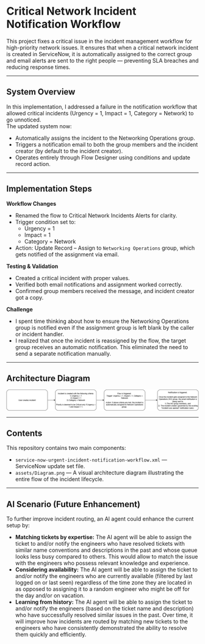 # Critical Network Incident Notification Workflow

This project fixes a critical issue in the incident management workflow for high-priority network issues. It ensures that when a critical network incident is created in ServiceNow, it is automatically assigned to the correct group and email alerts are sent to the right people — preventing SLA breaches and reducing response times.

---

## System Overview

In this implementation, I addressed a failure in the notification workflow that allowed critical incidents (Urgency = 1, Impact = 1, Category = Network) to go unnoticed.  
The updated system now:

- Automatically assigns the incident to the Networking Operations group.
- Triggers a notification email to both the group members and the incident creator (by default to the incident creator).
- Operates entirely through Flow Designer using conditions and update record action.

---

## Implementation Steps

**Workflow Changes**
- Renamed the flow to Critical Network Incidents Alerts for clarity.
- Trigger condition set to:
  - Urgency = 1
  - Impact = 1
  - Category = Network
- Action: Update Record – Assign to `Networking Operations` group, which gets notified of the assignment via email.

**Testing & Validation**
- Created a critical incident with proper values.
- Verified both email notifications and assignment worked correctly.
- Confirmed group members received the message, and incident creator got a copy.

**Challenge**
- I spent time thinking about how to ensure the Networking Operations group is notified even if the assignment group is left blank by the caller or incident handler.  
- I realized that once the incident is reassigned by the flow, the target group receives an automatic notification. This eliminated the need to send a separate notification manually.

---

## Architecture Diagram

![System Flow Diagram](assets/Diagram.png)

---

## Contents

This repository contains two main components:

- `service-now-urgent-incident-notification-workflow.xml` — ServiceNow update set file.  
- `assets/Diagram.png` — A visual architecture diagram illustrating the entire flow of the incident lifecycle.

---

## AI Scenario (Future Enhancement)

To further improve incident routing, an AI agent could enhance the current setup by:

- **Matching tickets by expertise:** The AI agent will be able to assign the ticket to and/or notify the engineers who have resolved tickets with similar name conventions and descriptions in the past and whose queue looks less busy compared to others. This would allow to match the issue with the engineers who possess relevant knowledge and experience.
- **Considering availability:** The AI agent will be able to assign the ticket to and/or notify the engineers who are currently available (filtered by last logged on or last seen) regardless of the time zone they are located in as opposed to assigning it to a random engineer who might be off for the day and/or on vacation.
- **Learning from history:** The AI agent will be able to assign the ticket to and/or notify the engineers (based on the ticket name and description) who have successfully resolved similar issues in the past. Over time, it will improve how incidents are routed by matching new tickets to the engineers who have consistently demonstrated the ability to resolve them quickly and efficiently.
